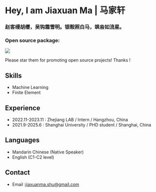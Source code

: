 # Hey, I am Jiaxuan Ma | 马家轩


### 赵客缦胡缨，吴钩霜雪明。银鞍照白马，飒沓如流星。

### Open source package: 

[![](https://img.shields.io/badge/TCLR-GitHub-green)](https://github.com/Bin-Cao/TCLRmodel)

Please star them for promoting open source projects! Thanks !

## Skills
- Machine Learning 
- Finite Element

## Experience
- 2022.11-2023.11 : Zhejiang LAB / Intern / Hangzhou, China
- 2021.9-2025.6 : Shanghai University /  PHD student / Shanghai, China

## Languages
- Mandarin Chinese (Native Speaker)
- English (C1-C2 level)

## Contact
-  Email :jiaxuanma.shu@gmail.com
